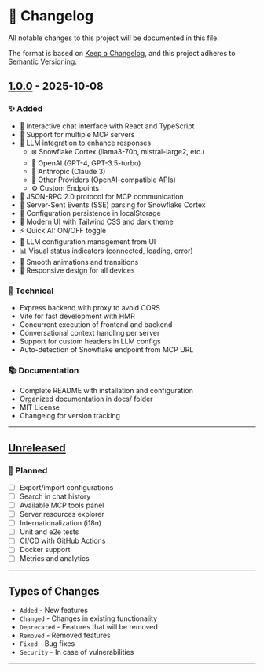# 📝 Changelog

All notable changes to this project will be documented in this file.

The format is based on [Keep a Changelog](https://keepachangelog.com/en/1.0.0/),
and this project adheres to [Semantic Versioning](https://semver.org/spec/v2.0.0.html).

## [1.0.0] - 2025-10-08

### ✨ Added

- 💬 Interactive chat interface with React and TypeScript
- 🔌 Support for multiple MCP servers
- 🤖 LLM integration to enhance responses
  - ❄️ Snowflake Cortex (llama3-70b, mistral-large2, etc.)
  - 🤖 OpenAI (GPT-4, GPT-3.5-turbo)
  - 🧠 Anthropic (Claude 3)
  - 🔮 Other Providers (OpenAI-compatible APIs)
  - ⚙️ Custom Endpoints
- 🔄 JSON-RPC 2.0 protocol for MCP communication
- 📡 Server-Sent Events (SSE) parsing for Snowflake Cortex
- 💾 Configuration persistence in localStorage
- 🎨 Modern UI with Tailwind CSS and dark theme
- ⚡ Quick AI: ON/OFF toggle
- 🔧 LLM configuration management from UI
- 📊 Visual status indicators (connected, loading, error)
- 🌊 Smooth animations and transitions
- 📱 Responsive design for all devices

### 🔧 Technical

- Express backend with proxy to avoid CORS
- Vite for fast development with HMR
- Concurrent execution of frontend and backend
- Conversational context handling per server
- Support for custom headers in LLM configs
- Auto-detection of Snowflake endpoint from MCP URL

### 📚 Documentation

- Complete README with installation and configuration
- Organized documentation in docs/ folder
- MIT License
- Changelog for version tracking

---

## [Unreleased]

### 🎯 Planned

- [ ] Export/import configurations
- [ ] Search in chat history
- [ ] Available MCP tools panel
- [ ] Server resources explorer
- [ ] Internationalization (i18n)
- [ ] Unit and e2e tests
- [ ] CI/CD with GitHub Actions
- [ ] Docker support
- [ ] Metrics and analytics

---

## Types of Changes

- `Added` - New features
- `Changed` - Changes in existing functionality
- `Deprecated` - Features that will be removed
- `Removed` - Removed features
- `Fixed` - Bug fixes
- `Security` - In case of vulnerabilities

---

[1.0.0]: https://github.com/M3l3r0/MCP-buddy/releases/tag/v1.0.0
[Unreleased]: https://github.com/M3l3r0/MCP-buddy/compare/v1.0.0...HEAD
